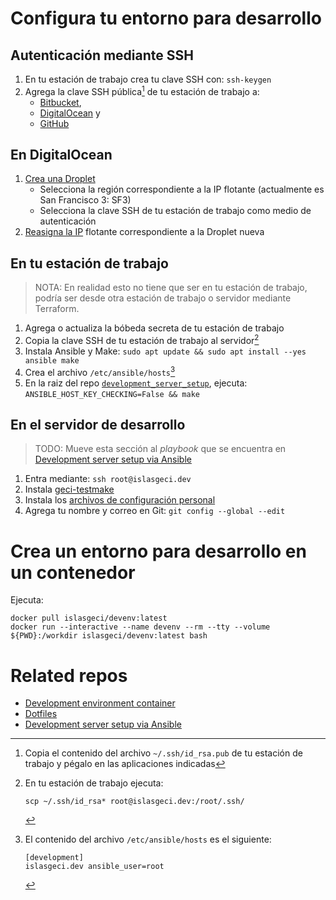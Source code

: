 # Configura tu entorno para desarrollo

## Autenticación mediante SSH

1. En tu estación de trabajo crea tu clave SSH con: `ssh-keygen`
1. Agrega la clave SSH pública[^ssh_pub] de tu estación de trabajo a:
    - [Bitbucket](https://bitbucket.org/account/settings/ssh-keys/),
    - [DigitalOcean](https://cloud.digitalocean.com/account/security) y
    - [GitHub](https://github.com/settings/keys/)

[^ssh_pub]: Copia el contenido del archivo `~/.ssh/id_rsa.pub` de tu estación de trabajo y pégalo en las aplicaciones indicadas

## En DigitalOcean

1. [Crea una Droplet](https://cloud.digitalocean.com/droplets/new)
    - Selecciona la región correspondiente a la IP flotante (actualmente es San Francisco 3: SF3)
    - Selecciona la clave SSH de tu estación de trabajo como medio de autenticación
1. [Reasigna la IP](https://cloud.digitalocean.com/networking/floating_ips) flotante correspondiente a la Droplet nueva

## En tu estación de trabajo

> NOTA: En realidad esto no tiene que ser en tu estación de trabajo, podría ser desde otra estación de trabajo o servidor mediante Terraform.

1. Agrega o actualiza la bóbeda secreta de tu estación de trabajo
1. Copia la clave SSH de tu estación de trabajo al servidor[^ssh_config]
1. Instala Ansible y Make: `sudo apt update && sudo apt install --yes ansible make`
1. Crea el archivo `/etc/ansible/hosts`[^ansible_hosts]
1. En la raiz del repo [`development_server_setup`](https://github.com/IslasGECI/development_server_setup), ejecuta: `ANSIBLE_HOST_KEY_CHECKING=False && make`

[^ssh_config]: En tu estación de trabajo ejecuta:
    ```shell
    scp ~/.ssh/id_rsa* root@islasgeci.dev:/root/.ssh/
    ```

[^ansible_hosts]: El contenido del archivo `/etc/ansible/hosts` es el siguiente:
    ```
    [development]
    islasgeci.dev ansible_user=root
    ```

## En el servidor de desarrollo

> TODO: Mueve esta sección al _playbook_ que se encuentra en [Development server setup via Ansible](https://github.com/IslasGECI/development_server_setup)

1. Entra mediante: `ssh root@islasgeci.dev`
1. Instala [geci-testmake](https://github.com/IslasGECI/testmake)
1. Instala los [archivos de configuración personal](https://github.com/devarops/dotfiles/blob/develop/README.md)
1. Agrega tu nombre y correo en Git: `git config --global --edit`

# Crea un entorno para desarrollo en un contenedor

Ejecuta:

```shell
docker pull islasgeci/devenv:latest
docker run --interactive --name devenv --rm --tty --volume ${PWD}:/workdir islasgeci/devenv:latest bash
```

# Related repos

- [Development environment container](https://github.com/devarops/devenv)
- [Dotfiles](https://github.com/devarops/dotfiles)
- [Development server setup via Ansible](https://github.com/IslasGECI/development_server_setup)
